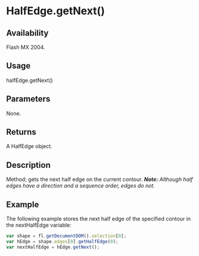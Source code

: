# HalfEdge.getNext()

## Availability

Flash MX 2004.

## Usage

halfEdge.getNext()

## Parameters

None.

## Returns

A HalfEdge object.

## Description

Method; gets the next half edge on the current contour.
***Note:** Although half edges have a direction and a sequence order, edges do not.*

## Example

The following example stores the next half edge of the specified contour in the nextHalfEdge variable:

```javascript
var shape = fl.getDocumentDOM().selection[0];
var hEdge = shape.edges[0].getHalfEdge(0);
var nextHalfEdge = hEdge.getNext();
```
